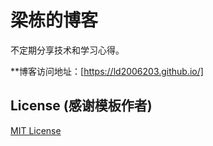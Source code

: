# 梁栋的博客

不定期分享技术和学习心得。

**博客访问地址：[https://ld2006203.github.io/]






## License (感谢模板作者)
[MIT License](https://github.com/Gaohaoyang/gaohaoyang.github.io/blob/master/LICENSE.md)
